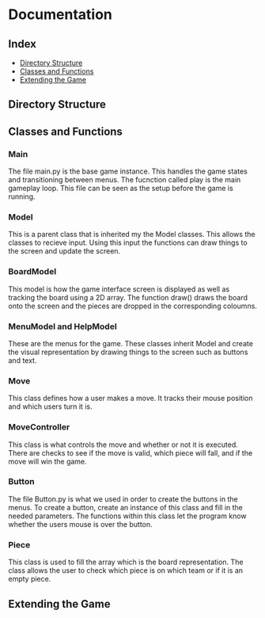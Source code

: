 # Documentation

## Index
- [Directory Structure](https://github.com/manacute/Runtime-Terror-C4/blob/master/README.md#directory-structure)
- [Classes and Functions](https://github.com/manacute/Runtime-Terror-C4/blob/master/README.md#classes-and-functions)
- [Extending the Game](https://github.com/manacute/Runtime-Terror-C4/blob/master/README.md#extending-the-game)

## Directory Structure


## Classes and Functions
### Main
The file main.py is the base game instance. This handles the game states and transitioning between menus. The fucnction called play is the main gameplay loop. This file can be seen as the setup before the game is running.

### Model
This is a parent class that is inherited my the Model classes. This allows the classes to recieve input. Using this input the functions can draw things to the screen and update the screen.

### BoardModel
This model is how the game interface screen is displayed as well as tracking the board using a 2D array. The function draw() draws the board onto the screen and the pieces are dropped in the corresponding coloumns.

### MenuModel and HelpModel
These are the menus for the game. These classes inherit Model and create the visual representation by drawing things to the screen such as buttons and text.

### Move
This class defines how a user makes a move. It tracks their mouse position and which users turn it is.

### MoveController
This class is what controls the move and whether or not it is executed. There are checks to see if the move is valid, which piece will fall, and if the move will win the game. 

### Button
The file Button.py is what we used in order to create the buttons in the menus. To create a button, create an instance of this class and fill in the needed parameters. The functions within this class let the program know whether the users mouse is over the button.

### Piece
This class is used to fill the array which is the board representation. The class allows the user to check which piece is on which team or if it is an empty piece.


## Extending the Game